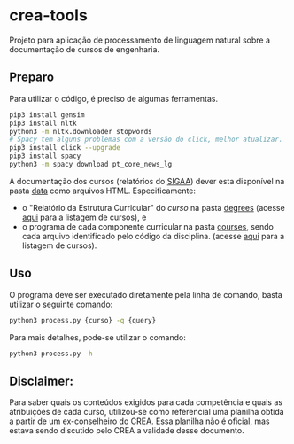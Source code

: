 # crea-tools

Projeto para aplicação de processamento de linguagem natural sobre a documentação de cursos de engenharia.

## Preparo

Para utilizar o código, é preciso de algumas ferramentas.

```bash
pip3 install gensim
pip3 install nltk
python3 -m nltk.downloader stopwords
# Spacy tem alguns problemas com a versão do click, melhor atualizar.
pip3 install click --upgrade
pip3 install spacy
python3 -m spacy download pt_core_news_lg
```

A documentação dos cursos (relatórios do [SIGAA](https://sigaa.unb.br/)) dever esta disponível na pasta [data](data) como arquivos HTML. Especificamente:
- o "Relatório da Estrutura Curricular" do _curso_ na pasta [degrees](data/degrees) (acesse [aqui](https://sigaa.unb.br/sigaa/public/curso/lista.jsf?nivel=G) para a listagem de cursos), e
- o programa de cada componente curricular na pasta [courses](data/courses), sendo cada arquivo identificado pelo código da disciplina. (acesse [aqui](https://sigaa.unb.br/sigaa/public/componentes/busca_componentes.jsf) para a listagem de cursos).

## Uso

O programa deve ser executado diretamente pela linha de comando, basta utilizar o seguinte comando:

```bash
python3 process.py {curso} -q {query}
```

Para mais detalhes, pode-se utilizar o comando:

```bash
python3 process.py -h
```
## Disclaimer:

Para saber quais os conteúdos exigidos para cada competência e quais as atribuições de cada curso, utilizou-se como referencial uma planilha obtida a partir de um ex-conselheiro do CREA. Essa planilha não é oficial, mas estava sendo discutido pelo CREA a validade desse documento.

